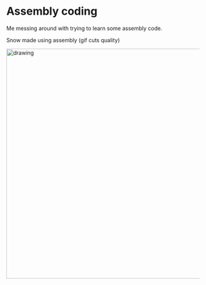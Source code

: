# Assembly coding

Me messing around with trying to learn some assembly code.

Snow made using assembly (gif cuts quality)

<img src="snow2.gif" alt="drawing" width="600"/>



